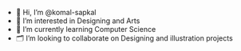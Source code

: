 - 👋 Hi, I’m @komal-sapkal
- 👀 I’m interested in Designing and Arts
- 🌱 I’m currently learning Computer Science
- 🗂️ I’m looking to collaborate on Designing and illustration projects

<!---
komal-sapkal/komal-sapkal is a ✨ special ✨ repository because its `README.md` (this file) appears on your GitHub profile.
You can click the Preview link to take a look at your changes.
--->
